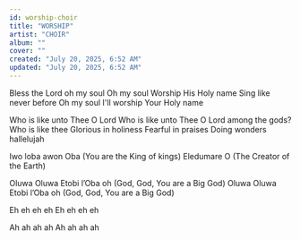 ```yaml
---
id: worship-choir
title: "WORSHIP"
artist: "CHOIR"
album: ""
cover: ""
created: "July 20, 2025, 6:52 AM"
updated: "July 20, 2025, 6:52 AM"
---
```


Bless the Lord oh my soul
Oh my soul
Worship His Holy name
Sing like never before
Oh my soul
I'll worship Your Holy name

Who is like unto Thee
O Lord Who is like unto Thee
O Lord among the gods?
Who is like thee
Glorious in holiness
Fearful in praises
Doing wonders hallelujah

Iwo loba awon Oba (You are the King of kings)
Eledumare O (The Creator of the Earth)

Oluwa Oluwa Etobi l’Oba oh (God, God, You are a Big God)
Oluwa Oluwa Etobi l’Oba oh (God, God, You are a Big God)

Eh eh eh eh
Eh eh eh eh

Ah ah ah ah
Ah ah ah ah

